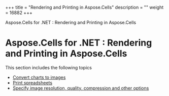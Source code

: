 +++
title = "Rendering and Printing in Aspose.Cells" 
description = "" 
weight = 16882 
+++

Aspose.Cells for .NET : Rendering and Printing in Aspose.Cells  

# Aspose.Cells for .NET : Rendering and Printing in Aspose.Cells


This section includes the following topics

*   [Convert charts to images](http://localhost:1313/cellsnet/plugins/asposecellsforopenxml/missingfeaturesinopenxml/renderingandprintinginasposecells/convert+charts+to+images)
*   [Print spreadsheets](http://localhost:1313/cellsnet/plugins/asposecellsforopenxml/missingfeaturesinopenxml/renderingandprintinginasposecells/print+spreadsheets)
*   [Specify image resolution, quality, compression and other options](http://localhost:1313/cellsnet/plugins/asposecellsforopenxml/missingfeaturesinopenxml/renderingandprintinginasposecells/specify+image+resolution%2c+quality%2c+compression+and+other+options)


